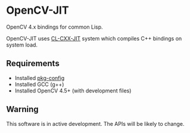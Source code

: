 # OpenCV-JIT

OpenCV 4.x bindings for common Lisp.

OpenCV-JIT uses [CL-CXX-JIT](https://github.com/Islam0mar/CL-CXX-JIT) system 
which compiles C++ bindings on system load.

## Requirements

- Installed [pkg-config](https://www.freedesktop.org/wiki/Software/pkg-config/)
- Installed GCC (g++)
- Installed OpenCV 4.5+ (with development files)

## Warning

This software is in active development. The APIs will be likely to change.

